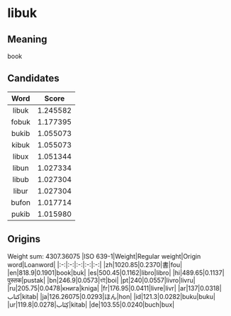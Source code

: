 # libuk

## Meaning

book

## Candidates

|Word|Score|
|:-:|:-:|
|libuk|1.245582|
|fobuk|1.177395|
|bukib|1.055073|
|kibuk|1.055073|
|libux|1.051344|
|libun|1.027334|
|libub|1.027304|
|libur|1.027304|
|bufon|1.017714|
|pukib|1.015980|

## Origins

Weight sum: 4307.36075
|ISO 639-1|Weight|Regular weight|Origin word|Loanword|
|:-:|:-:|:-:|:-:|:-:|
|zh|1020.85|0.2370|書|fou|
|en|818.9|0.1901|book|buk|
|es|500.45|0.1162|libro|libro|
|hi|489.65|0.1137|पुस्तक|pustak|
|bn|246.9|0.0573|বই|boi|
|pt|240|0.0557|livro|livru|
|ru|205.75|0.0478|книга|kniga|
|fr|176.95|0.0411|livre|livr|
|ar|137|0.0318|كتاب|kitab|
|ja|126.26075|0.0293|ほん|hon|
|id|121.3|0.0282|buku|buku|
|ur|119.8|0.0278|کِتَاب|kitab|
|de|103.55|0.0240|buch|bux|
